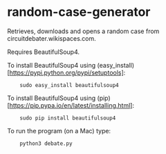 # random-case-generator
Retrieves, downloads and opens a random case from circuitdebater.wikispaces.com. 

Requires BeautifulSoup4.

To install BeautifulSoup4 using (easy_install)[https://pypi.python.org/pypi/setuptools]:

        sudo easy_install beautifulsoup4

To install BeautifulSoup4 using (pip)[https://pip.pypa.io/en/latest/installing.html]:

        sudo pip install beautifulsoup4
        
To run the program (on a Mac) type:

        python3 debate.py
